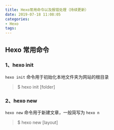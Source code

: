 ```yaml
---
title: Hexo常用命令以及报错处理（持续更新）
date: 2019-07-18 11:08:05
categories: 
- Hexo
tags:
---
```

## Hexo 常用命令
### 1、hexo init
` hexo init ` 命令用于初始化本地文件夹为网站的根目录
> $ hexo init [folder]  
### 2、hexo new 
` hexo new ` 命令用于新建文章，一般简写为 ` hexo n `
> $ hexo new [layout] <title>  

+ ` layout ` 可选参数，用以指定文章类型，若无指定则默认由配置文件中的 default_layout 选项决定
+ ` title ` 必填参数，用以指定文章标题，如果参数值中含有空格，则需要使用双引号包围

### 3、hexo generate
` hexo generate ` 命令用于生成静态文件，一般可以简写为 ` hexo g `
> hexo generate  

+ ` -d `选项，指定生成后部署，与` hexo d -g ` 

### 4、hexo server
` hexo server ` 命令用于启动本地服务器，一般可以简写为 ` hexo s `
> $ hexo server  

+ `-p` 选项，指定服务器端口，默认为 4000
+ `-i` 选项，指定服务器 IP 地址，默认为 0.0.0.0
+ `-s` 选项，静态模式 ，仅提供 public 文件夹中的文件并禁用文件监视  

**说明 ： 运行服务器前需要安装 hexo-server 插件**
> $ npm install hexo-server --save  
### 5、hexo deploy
`hexo deploy` 命令用于部署网站，一般可以简写为 `hexo d`
> $ hexo deploy  

+ `-g` 选项，指定生成后部署，与 `hexo g -d` 等价  

**说明 ：部署前需要修改 _config.yml 配置文件，下面以 git 为例进行说明**
``` 
deploy:
    type: git
    repo: <repository url>
    branch: master
    message: 自定义提交消息，默认为Site updated: {{ now('YYYY-MM-DD HH:mm:ss') }}
```
### 6、hexo clean
`hexo clean` 命令用于清理缓存文件，是一个比较常用的命令
> $ hexo clean  

**网站显示异常时可尝试此操作**
### 7、Option
**（1）hexo -safe**
`hexo --safe` 表示安全模式，用于禁用加载插件和脚本
> $ hexo --safe  

**安装新插件时遇到问题可尝试此操作**  
**（2）hexo --debug**  
`hexo` --debug 表示调试模式，用于将消息详细记录到终端和 `debug.log` 文件
> $ hexo --debug  

**（3）hexo --silent**  
`hexo --silent` 表示静默模式，用于静默输出到终端  
> $ hexo --silent  

**【参考资料】**  https://hexo.io/docs/commands  

----

## 报错处理
### 1、找不到git部署
> ERROR Deployer not found: git  

**解决方法**  
` npm install hexo-deployer-git --save `  

## 配置文件
部署类型设置git  
修改根目录下<font color=red>_config.yml</font>文件  
```
deploy:
  type: git
  repo: https://github.com/***/***.github.io.git 
  branch: master
```
